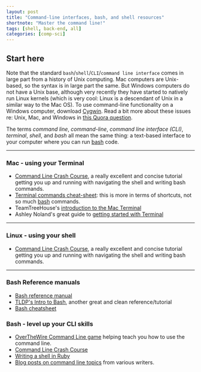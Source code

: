 ```yaml
---
layout: post
title: "Command-line interfaces, bash, and shell resources"
shortnote: "Master the command line!"
tags: [shell, back-end, all]
categories: [comp-sci]
---
```

## Start here
Note that the standard `bash`/`shell`/`CLI`/`command line interface` comes in large part from a history of Unix computing. Mac computers are Unix-based, so the syntax is in large part the same. But Windows computers do not have a Unix base, although very recently they have started to natively run Linux kernels (which is very cool: Linux is a descendant of Unix in a similar way to the Mac OS). To use command-line functionality on a Windows computer, download [Cygwin](https://www.cygwin.com/). Read a bit more about these issues re: Unix, Mac, and Windows in [this Quora question](https://www.quora.com/If-Mac-OS-X-and-Linux-are-based-on-Unix-then-what-is-Windows-based-on-and-why-was-it-implemented-like-this-by-Bill-Gates).

The terms *command line*, *command-line*, *command line interface (CLI)*, *terminal*, *shell*, and *bash* all mean the same thing: a text-based interface to your computer where you can run [bash](http://cs.lmu.edu/~ray/notes/bash/) code.

<hr>

### Mac - using your Terminal
* [Command Line Crash Course](https://learnpythonthehardway.org/book/appendixa.html), a really excellent and concise tutorial getting you up and running with navigating the shell and writing bash commands.
* [Terminal commands cheat-sheet](https://github.com/0nn0/terminal-mac-cheatsheet): this is more in terms of shortcuts, not so much [bash](http://cs.lmu.edu/~ray/notes/bash/) commands.
* TeamTreeHouse's [introduction to the Mac Terminal](http://blog.teamtreehouse.com/introduction-to-the-mac-os-x-command-line)
* Ashley Noland's great guide to [getting started with Terminal](https://ashleynolan.co.uk/blog/getting-started-with-terminal)

<hr>

### Linux - using your shell
* [Command Line Crash Course](https://learnpythonthehardway.org/book/appendixa.html), a really excellent and concise tutorial getting you up and running with navigating the shell and writing bash commands.

<hr>

### Bash Reference manuals
* [Bash reference manual](http://www.gnu.org/software/bash/manual/bashref.html)
* [TLDP's Intro to Bash](http://www.tldp.org/HOWTO/Bash-Prog-Intro-HOWTO.html), another great and clean reference/tutorial
* [Bash cheatsheet](http://cli.learncodethehardway.org/bash_cheat_sheet.pdf)

### Bash - level up your CLI skills
* [OverTheWire Command Line game](http://overthewire.org/wargames/bandit/) helping teach you how to use the command line.
* [Command Line Crash Course](https://learnpythonthehardway.org/book/appendixa.html)
* [Writing a shell in Ruby](http://www.blackbytes.info/2016/07/writing-a-shell-in-ruby/?utm_source=rubyweekly&utm_medium=email)
* [Blog posts on command line topics](https://quickleft.com/blog/tag/command-line/) from various writers.
